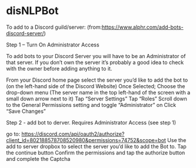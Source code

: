 # disNLPBot
To add to a Discord guild/server:
(from:https://www.alphr.com/add-bots-discord-server/)

Step 1 – Turn On Administrator Access

To add bots to your Discord Server you will have to be an Administrator of that server. If you don’t own the server it’s probably a good idea to check with the owner before adding anything to it.

From your Discord home page select the server you’d like to add the bot to (on the left-hand side of the Discord Website)
Once Selected; Choose the drop-down menu (The server name in the top left-hand of the screen with a small down arrow next to it)
Tap “Server Settings”
Tap “Roles”
Scroll down to the General Permissions setting and toggle “Administrator” on
Click “Save Changes”
    
Step 2 - add bot to derver. Requires Administrator Access (see step 1)

go to: https://discord.com/api/oauth2/authorize?client_id=802188578708520980&permissions=74752&scope=bot
Use the add to server dropbox to select the server you’d like to add the Bot to.
Tap the continue button
Confirm the permissions and tap the authorize button and complete the Captcha
